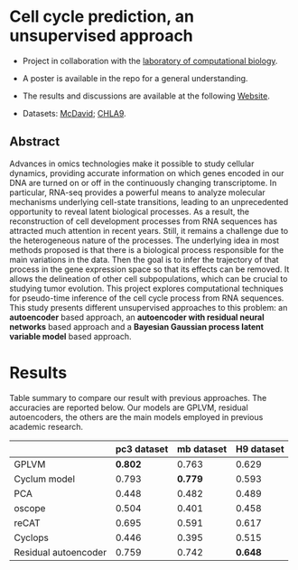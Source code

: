 # Cell cycle prediction, an unsupervised approach

* Project in collaboration with the [laboratory of computational biology](https://www.epfl.ch/labs/naef-lab/).

* A poster is available in the repo for a general understanding.

* The results and discussions are available at the following [Website](https://lucarossi9.github.io/statistical_computation_4_website/).

* Datasets:  [McDavid](https://journals.plos.org/ploscompbiol/article?id=10.1371/journal.pcbi.1003696#s4); [CHLA9](https://www.ncbi.nlm.nih.gov/geo/query/acc.cgi?acc=GSE146221).

## Abstract

Advances in omics technologies make it possible to study cellular dynamics, providing accurate information on which genes encoded in our DNA are turned on or off in the continuously changing transcriptome. In particular, RNA-seq provides a powerful means to analyze molecular mechanisms underlying cell-state transitions, leading to an unprecedented opportunity to reveal latent biological processes. As a result, the reconstruction of cell development processes from RNA sequences has attracted much attention in recent years. Still, it remains a challenge due to the heterogeneous nature of the processes. The underlying idea in most methods proposed is that there is a biological process responsible for the main variations in the data. Then the goal is to infer the trajectory of that process in the gene expression space so that its effects can be removed. It allows the delineation of other cell subpopulations, which can be crucial to studying tumor evolution. This project explores computational techniques for pseudo-time inference of the cell cycle process from RNA sequences. This study presents different unsupervised approaches to this problem: an **autoencoder** based approach, an **autoencoder with residual neural networks** based approach and a **Bayesian Gaussian process latent variable model** based approach.

# Results

Table summary to compare our result with previous approaches. The accuracies are reported below. 
Our models are GPLVM, residual autoencoders, the others are the main models employed in previous academic research.

|                      | pc3 dataset | mb dataset | H9 dataset |
|----------------------|-------------|------------|------------|
| GPLVM                |  **0.802**       | 0.763      | 0.629      |
| Cyclum model         | 0.793       | **0.779**      | 0.593      |
| PCA                  | 0.448       | 0.482      | 0.489      |
| oscope               | 0.504       | 0.401      | 0.458      |
| reCAT                | 0.695       | 0.591      | 0.617      |
| Cyclops              | 0.446       | 0.395      | 0.515      |
| Residual autoencoder | 0.759       | 0.742      | **0.648**      |
